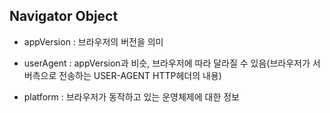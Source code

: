 ## Navigator Object

* appVersion : 브라우저의 버전을 의미

* userAgent : appVersion과 비슷, 브라우저에 따라 달라질 수 있음(브라우저가 서버측으로 전송하는 USER-AGENT HTTP헤더의 내용)

* platform : 브라우저가 동작하고 있는 운영체제에 대한 정보

